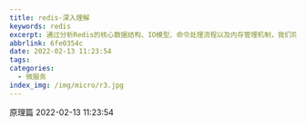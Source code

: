 ```yaml
---
title: redis-深入理解
keywords: redis
excerpt: 通过分析Redis的核心数据结构、IO模型、命令处理流程以及内存管理机制，我们将带您揭开Redis高效运行背后的秘密。
abbrlink: 6fe0354c
date: 2022-02-13 11:23:54
tags: 
categories:
  - 微服务
index_img: /img/micro/r3.jpg
---
```

原理篇
2022-02-13 11:23:54